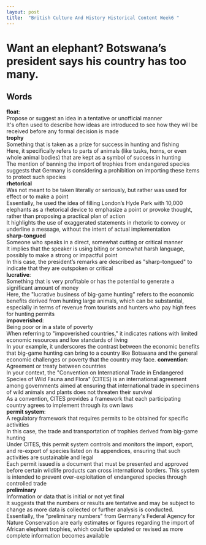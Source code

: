 ```yaml
---
layout: post
title:  "British Culture And History Historical Content Week6 "
---
```


# Want an elephant? Botswana’s president says his country has too many.
## Words
**float**: <br/>
Propose or suggest an idea in a tentative or unofficial manner <br/>
It's often used to describe how ideas are introduced to see how they will be received before any formal decision is made <br/>
**trophy** <br/>
Something that is taken as a prize for success in hunting and fishing <br/>
Here, it specifically refers to parts of animals (like tusks, horns, or even whole animal bodies) that are kept as a symbol of success in hunting <br/>
The mention of banning the import of trophies from endangered species suggests that Germany is considering a prohibition on importing these items to protect such species <br/>
**rhetorical** <br/>
Was not meant to be taken literally or seriously, but rather was used for effect or to make a point <br/>
Essentially, he used the idea of filling London’s Hyde Park with 10,000 elephants as a rhetorical device to emphasize a point or provoke thought, rather than proposing a practical plan of action <br/>
It highlights the use of exaggerated statements in rhetoric to convey or underline a message, without the intent of actual implementation <br/>
**sharp-tongued** <br/>
Someone who speaks in a direct, somewhat cutting or critical manner <br/>
It implies that the speaker is using biting or somewhat harsh language, possibly to make a strong or impactful point <br/>
In this case, the president’s remarks are described as "sharp-tongued" to indicate that they are outspoken or critical <br/>
**lucrative**: <br/>
Something that is very profitable or has the potential to generate a significant amount of money <br/>
Here, the "lucrative business of big-game hunting" refers to the economic benefits derived from hunting large animals, which can be substantial, especially in terms of revenue from tourists and hunters who pay high fees for hunting permits <br/>
**impoverished**: <br/>
Being poor or in a state of poverty <br/>
When referring to "impoverished countries," it indicates nations with limited economic resources and low standards of living <br/>
In your example, it underscores the contrast between the economic benefits that big-game hunting can bring to a country like Botswana and the general economic challenges or poverty that the country may face.
**convention**: <br/>
Agreement or treaty between countries <br/>
In your context, the "Convention on International Trade in Endangered Species of Wild Fauna and Flora" (CITES) is an international agreement among governments aimed at ensuring that international trade in specimens of wild animals and plants does not threaten their survival <br/> 
As a convention, CITES provides a framework that each participating country agrees to implement through its own laws <br/>
**permit system**: <br/>
A regulatory framework that requires permits to be obtained for specific activities <br/>
In this case, the trade and transportation of trophies derived from big-game hunting <br/>
Under CITES, this permit system controls and monitors the import, export, and re-export of species listed on its appendices, ensuring that such activities are sustainable and legal <br/>
Each permit issued is a document that must be presented and approved before certain wildlife products can cross international borders. This system is intended to prevent over-exploitation of endangered species through controlled trade <br/>
**preliminary** <br/>
Information or data that is initial or not yet final<br/> It suggests that the numbers or results are tentative and may be subject to change as more data is collected or further analysis is conducted. Essentially, the "preliminary numbers" from Germany's Federal Agency for Nature Conservation are early estimates or figures regarding the import of African elephant trophies, which could be updated or revised as more complete information becomes available<br/>






















